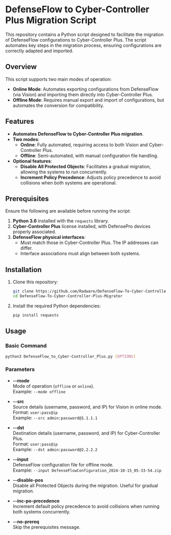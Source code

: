 # DefenseFlow to Cyber-Controller Plus Migration Script

This repository contains a Python script designed to facilitate the migration of DefenseFlow configurations to Cyber-Controller Plus. The script automates key steps in the migration process, ensuring configurations are correctly adapted and imported.

## Overview

This script supports two main modes of operation:
- **Online Mode**: Automates exporting configurations from DefenseFlow (via Vision) and importing them directly into Cyber-Controller Plus.
- **Offline Mode**: Requires manual export and import of configurations, but automates the conversion for compatibility.

## Features

- **Automates DefenseFlow to Cyber-Controller Plus migration**.
- **Two modes**:
  - **Online**: Fully automated, requiring access to both Vision and Cyber-Controller Plus.
  - **Offline**: Semi-automated, with manual configuration file handling.
- **Optional features**:
  - **Disable All Protected Objects**: Facilitates a gradual migration, allowing the systems to run concurrently.
  - **Increment Policy Precedence**: Adjusts policy precedence to avoid collisions when both systems are operational.

## Prerequisites

Ensure the following are available before running the script:

1. **Python 3.6** installed with the `requests` library.
2. **Cyber-Controller Plus** license installed, with DefensePro devices properly associated.
3. **DefenseFlow physical interfaces**:
   - Must match those in Cyber-Controller Plus. The IP addresses can differ.
   - Interface associations must align between both systems.

## Installation

1. Clone this repository:
   ```bash
   git clone https://github.com/Radware/DefenseFlow-To-Cyber-Controller-Plus-Migrator.git
   cd DefenseFlow-To-Cyber-Controller-Plus-Migrator
   ```
2. Install the required Python dependencies:
   ```bash
   pip install requests
   ```

## Usage

### Basic Command

```bash
python3 DefenseFlow_to_Cyber-Controller_Plus.py [OPTIONS]
```

### Parameters

- **--mode**  
  Mode of operation (`offline` or `online`).  
  Example: `--mode offline`

- **--src**  
  Source details (username, password, and IP) for Vision in online mode.  
  Format: `user:pass@ip`  
  Example: `--src admin:password@1.1.1.1`

- **--dst**  
  Destination details (username, password, and IP) for Cyber-Controller Plus.  
  Format: `user:pass@ip`  
  Example: `--dst admin:password@2.2.2.2`

- **--input**  
  DefenseFlow configuration file for offline mode.  
  Example: `--input DefenseFlowConfiguration_2024-10-15_05-33-54.zip`

- **--disable-pos**  
  Disable all Protected Objects during the migration. Useful for gradual migration.

- **--inc-po-precedence**  
  Increment default policy precedence to avoid collisions when running both systems concurrently.

- **--no-prereq**  
  Skip the prerequisites message.
